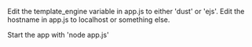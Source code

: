 Edit the template_engine variable in app.js to either 'dust' or 'ejs'.
Edit the hostname in app.js to localhost or something else.

Start the app with 'node app.js'
